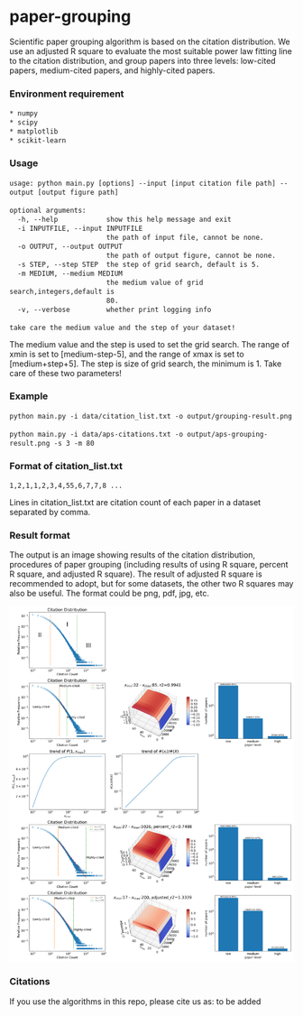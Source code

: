 # paper-grouping
Scientific paper grouping algorithm is based on the citation distribution. We use an adjusted R square to evaluate the most suitable power law fitting line to the citation distribution, and group papers into three levels: low-cited papers, medium-cited papers, and highly-cited papers. 

### Environment requirement

    * numpy
    * scipy
    * matplotlib
    * scikit-learn


### Usage
	
	usage: python main.py [options] --input [input citation file path] --output [output figure path]

	optional arguments:
	  -h, --help            show this help message and exit
	  -i INPUTFILE, --input INPUTFILE
	                        the path of input file, cannot be none.
	  -o OUTPUT, --output OUTPUT
	                        the path of output figure, cannot be none.
	  -s STEP, --step STEP  the step of grid search, default is 5.
	  -m MEDIUM, --medium MEDIUM
	                        the medium value of grid search,integers,default is
	                        80.
	  -v, --verbose         whether print logging info

	take care the medium value and the step of your dataset!

The medium value and the step is used to set the grid search. The range of xmin is set to [medium-step-5], and the range of xmax is set to [medium+step+5]. The step is size of grid search, the minimum is 1. Take care of these two parameters!


### Example

	python main.py -i data/citation_list.txt -o output/grouping-result.png

	python main.py -i data/aps-citations.txt -o output/aps-grouping-result.png -s 3 -m 80

### Format of citation_list.txt
    
    1,2,1,1,2,3,4,55,6,7,7,8 ...

Lines in citation_list.txt are citation count of each paper in a dataset separated by comma.

### Result format
The output is an image showing results of the citation distribution, procedures of paper grouping (including results of using R square, percent R square, and adjusted R square). The result of adjusted R square is recommended to adopt, but for some datasets, the other two R squares may also be useful. The format could be png, pdf, jpg, etc.

![Grouping results of the demo](output/aps-grouping-result.png)


### Citations
If you use the algorithms in this repo, please cite us as:
    to be added
    
